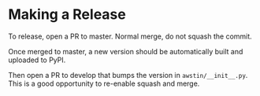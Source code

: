# Making a Release

To release, open a PR to master. Normal merge, do not squash the commit.

Once merged to master, a new version should be automatically built and uploaded
to PyPI.

Then open a PR to develop that bumps the version in `awstin/__init__.py`. This
is a good opportunity to re-enable squash and merge.
